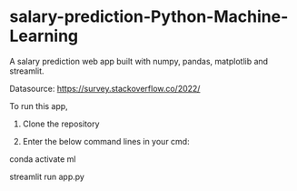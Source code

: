 # salary-prediction-Python-Machine-Learning
A salary prediction web app built with numpy, pandas, matplotlib and streamlit.

Datasource: https://survey.stackoverflow.co/2022/

To run this app, 

1. Clone the repository

2. Enter the below command lines in your cmd: 

conda activate ml 

streamlit run app.py
